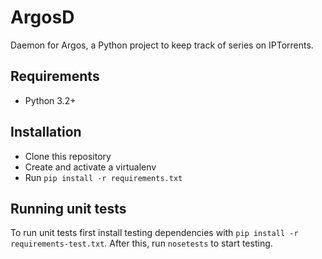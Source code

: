 # ArgosD
Daemon for Argos, a Python project to keep track of series on IPTorrents.

## Requirements
- Python 3.2+

## Installation
- Clone this repository
- Create and activate a virtualenv
- Run `pip install -r requirements.txt`

## Running unit tests
To run unit tests first install testing dependencies with `pip install -r requirements-test.txt`.
After this, run `nosetests` to start testing.
